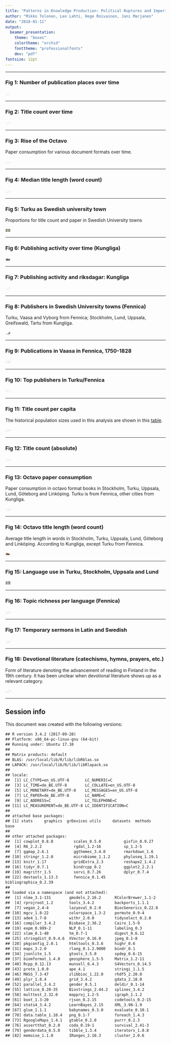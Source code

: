 ```yaml
---
title: "Patterns in Knowledge Production: Political Ruptures and Imperial Dynamics Shaping Public Discourse in Sweden and Finland, 1640–1828"
author: "Mikko Tolonen, Leo Lahti, Hege Roivainen, Jani Marjanen"
date: "2018-01-11"
output: 
  beamer_presentation:
    theme: "boxes"
    colortheme: "orchid"
    fonttheme: "professionalfonts"
    dev: "pdf"
fontsize: 12pt
---
```







---


### Fig 1: Number of publication places over time

<img src="20170201_manuscript/Figure_1-1.png" title="plot of chunk Figure_1" alt="plot of chunk Figure_1" width="17cm" />

---


### Fig 2: Title count over time

<img src="20170201_manuscript/Figure_2-1.png" title="plot of chunk Figure_2" alt="plot of chunk Figure_2" width="17cm" />

---

### Fig 3: Rise of the Octavo

Paper consumption for various document formats over time.



<img src="20170201_manuscript/Figure_3-1.png" title="plot of chunk Figure_3" alt="plot of chunk Figure_3" width="17cm" />



---


### Fig 4: Median title length (word count)

<img src="20170201_manuscript/Figure_4-1.png" title="plot of chunk Figure_4" alt="plot of chunk Figure_4" width="17cm" />

---


### Fig 5: Turku as Swedish university town

Proportions for title count and paper in Swedish University towns
 


<img src="20170201_manuscript/Figure_5-1.png" title="plot of chunk Figure_5" alt="plot of chunk Figure_5" width="17cm" />

---

### Fig 6: Publishing activity over time (Kungliga)

<img src="20170201_manuscript/Figure_6-1.png" title="plot of chunk Figure_6" alt="plot of chunk Figure_6" width="17cm" />

---


### Fig 7: Publishing activity and riksdagar: Kungliga

<img src="20170201_manuscript/Figure_7-1.png" title="plot of chunk Figure_7" alt="plot of chunk Figure_7" width="17cm" />

---


### Fig 8: Publishers in Swedish University towns (Fennica)

Turku, Vaasa and Vyborg from Fennica; Stockholm, Lund, Uppsala, Greifswald, Tartu from Kungliga.

<img src="20170201_manuscript/Figure_8-1.png" title="plot of chunk Figure_8" alt="plot of chunk Figure_8" width="17cm" />

---



### Fig 9: Publications in Vaasa in Fennica, 1750-1828


<img src="20170201_manuscript/Figure_9-1.png" title="plot of chunk Figure_9" alt="plot of chunk Figure_9" width="17cm" />


---


### Fig 10: Top publishers in Turku/Fennica

<img src="20170201_manuscript/Figure_10-1.png" title="plot of chunk Figure_10" alt="plot of chunk Figure_10" width="17cm" />

---



### Fig 11: Title count per capita

The historical population sizes used in this analysis are shown in this [table](https://github.com/COMHIS/bibliographica/blob/master/inst/extdata/population_sizes_in_cities.csv).

<img src="20170201_manuscript/Figure_11-1.png" title="plot of chunk Figure_11" alt="plot of chunk Figure_11" width="17cm" />

---



### Fig 12: Title count (absolute)

<img src="20170201_manuscript/Figure_12-1.png" title="plot of chunk Figure_12" alt="plot of chunk Figure_12" width="17cm" />

---




### Fig 13: Octavo paper consumption

Paper consumption in octavo format books in Stockholm, Turku, Uppsala,
Lund, Göteborg and Linköping. Turku is from Fennica, other cities from
Kungliga.

<img src="20170201_manuscript/Figure_13-1.png" title="plot of chunk Figure_13" alt="plot of chunk Figure_13" width="17cm" />


---


### Fig 14: Octavo title length (word count)

Average title length in words in Stockholm, Turku, Uppsala, Lund, Göteborg and Linköping. According to Kungliga, except Turku from Fennica. 

<img src="20170201_manuscript/Figure_14-1.png" title="plot of chunk Figure_14" alt="plot of chunk Figure_14" width="17cm" />

---


### Fig 15: Language use in Turku, Stockholm, Uppsala and Lund




<img src="20170201_manuscript/Figure_15-1.png" title="plot of chunk Figure_15" alt="plot of chunk Figure_15" width="17cm" />

---


### Fig 16: Topic richness per language (Fennica)

<img src="20170201_manuscript/Figure_16-1.png" title="plot of chunk Figure_16" alt="plot of chunk Figure_16" width="17cm" />

---


### Fig 17: Temporary sermons in Latin and Swedish

<img src="20170201_manuscript/Figure_17-1.png" title="plot of chunk Figure_17" alt="plot of chunk Figure_17" width="17cm" />

---


### Fig 18: Devotional literature (catechisms, hymns, prayers, etc.) 

Form of literature denoting the advancement of reading in Finland in the 19th century. It has been unclear when devotional literature  shows up as a relevant category.

<img src="20170201_manuscript/Figure_18-1.png" title="plot of chunk Figure_18" alt="plot of chunk Figure_18" width="17cm" />

---



## Session info

This document was created with the following versions:


```
## R version 3.4.2 (2017-09-28)
## Platform: x86_64-pc-linux-gnu (64-bit)
## Running under: Ubuntu 17.10
## 
## Matrix products: default
## BLAS: /usr/local/lib/R/lib/libRblas.so
## LAPACK: /usr/local/lib/R/lib/libRlapack.so
## 
## locale:
##  [1] LC_CTYPE=en_US.UTF-8       LC_NUMERIC=C              
##  [3] LC_TIME=de_BE.UTF-8        LC_COLLATE=en_US.UTF-8    
##  [5] LC_MONETARY=de_BE.UTF-8    LC_MESSAGES=en_US.UTF-8   
##  [7] LC_PAPER=de_BE.UTF-8       LC_NAME=C                 
##  [9] LC_ADDRESS=C               LC_TELEPHONE=C            
## [11] LC_MEASUREMENT=de_BE.UTF-8 LC_IDENTIFICATION=C       
## 
## attached base packages:
## [1] stats     graphics  grDevices utils     datasets  methods   base     
## 
## other attached packages:
##  [1] cowplot_0.8.0         scales_0.5.0          gisfin_0.9.27        
##  [4] R6_2.2.2              rgdal_1.2-16          sp_1.2-5             
##  [7] ggmap_2.6.1           ggthemes_3.4.0        rmarkdown_1.6        
## [10] stringr_1.2.0         microbiome_1.1.2      phyloseq_1.19.1      
## [13] knitr_1.17            gridExtra_2.3         reshape2_1.4.2       
## [16] tidyr_0.7.1           bindrcpp_0.2          ggplot2_2.2.1        
## [19] magrittr_1.5          sorvi_0.7.26          dplyr_0.7.4          
## [22] devtools_1.13.3       fennica_0.1.45        bibliographica_0.2.39
## 
## loaded via a namespace (and not attached):
##  [1] nlme_3.1-131        gmodels_2.16.2      RColorBrewer_1.1-2 
##  [4] rprojroot_1.2       tools_3.4.2         backports_1.1.1    
##  [7] vegan_2.4-4         lazyeval_0.2.0      BiocGenerics_0.22.0
## [10] mgcv_1.8-22         colorspace_1.3-2    permute_0.9-4      
## [13] ade4_1.7-8          withr_2.0.0         tidyselect_0.2.0   
## [16] compiler_3.4.2      Biobase_2.36.2      Cairo_1.5-9        
## [19] expm_0.999-2        NLP_0.1-11          labeling_0.3       
## [22] slam_0.1-40         tm_0.7-1            digest_0.6.12      
## [25] stringdist_0.9.4.6  XVector_0.16.0      jpeg_0.1-8         
## [28] pkgconfig_2.0.1     htmltools_0.3.6     highr_0.6          
## [31] maps_3.2.0          rlang_0.1.2.9000    bindr_0.1          
## [34] jsonlite_1.5        gtools_3.5.0        spdep_0.6-15       
## [37] biomformat_1.4.0    geosphere_1.5-5     Matrix_1.2-11      
## [40] Rcpp_0.12.13        munsell_0.4.3       S4Vectors_0.14.5   
## [43] proto_1.0.0         ape_4.1             stringi_1.1.5      
## [46] MASS_7.3-47         zlibbioc_1.22.0     rhdf5_2.20.0       
## [49] plyr_1.8.4          grid_3.4.2          gdata_2.18.0       
## [52] parallel_3.4.2      gender_0.5.1        deldir_0.1-14      
## [55] lattice_0.20-35     Biostrings_2.44.2   splines_3.4.2      
## [58] multtest_2.32.0     mapproj_1.2-5       igraph_1.1.2       
## [61] boot_1.3-20         rjson_0.2.15        codetools_0.2-15   
## [64] stats4_3.4.2        LearnBayes_2.15     XML_3.98-1.9       
## [67] glue_1.1.1          babynames_0.3.0     evaluate_0.10.1    
## [70] data.table_1.10.4   png_0.1-7           foreach_1.4.3      
## [73] RgoogleMaps_1.4.1   gtable_0.2.0        purrr_0.2.3        
## [76] assertthat_0.2.0    coda_0.19-1         survival_2.41-3    
## [79] genderdata_0.5.0    tibble_1.3.4        iterators_1.0.8    
## [82] memoise_1.1.0       IRanges_2.10.3      cluster_2.0.6
```





